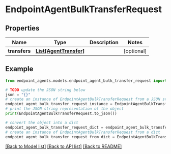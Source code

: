 # EndpointAgentBulkTransferRequest


## Properties

Name | Type | Description | Notes
------------ | ------------- | ------------- | -------------
**transfers** | [**List[AgentTransfer]**](AgentTransfer.md) |  | [optional] 

## Example

```python
from endpoint_agents.models.endpoint_agent_bulk_transfer_request import EndpointAgentBulkTransferRequest

# TODO update the JSON string below
json = "{}"
# create an instance of EndpointAgentBulkTransferRequest from a JSON string
endpoint_agent_bulk_transfer_request_instance = EndpointAgentBulkTransferRequest.from_json(json)
# print the JSON string representation of the object
print(EndpointAgentBulkTransferRequest.to_json())

# convert the object into a dict
endpoint_agent_bulk_transfer_request_dict = endpoint_agent_bulk_transfer_request_instance.to_dict()
# create an instance of EndpointAgentBulkTransferRequest from a dict
endpoint_agent_bulk_transfer_request_from_dict = EndpointAgentBulkTransferRequest.from_dict(endpoint_agent_bulk_transfer_request_dict)
```
[[Back to Model list]](../README.md#documentation-for-models) [[Back to API list]](../README.md#documentation-for-api-endpoints) [[Back to README]](../README.md)



